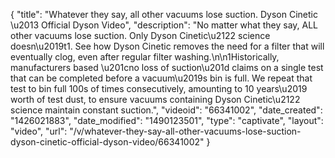 {
    "title": "Whatever they say, all other vacuums lose suction. Dyson Cinetic \u2013 Official Dyson Video",
    "description": "No matter what they say, ALL other vacuums lose suction. Only Dyson Cinetic\u2122 science doesn\u2019t1. See how Dyson Cinetic removes the need for a filter that will eventually clog, even after regular filter washing.\n\n1Historically, manufacturers based \u201cno loss of suction\u201d claims on a single test that can be completed before a vacuum\u2019s bin is full. We repeat that test to bin full 100s of times consecutively, amounting to 10 years\u2019 worth of test dust, to ensure vacuums containing Dyson Cinetic\u2122 science maintain constant suction.",
    "videoid": "66341002",
    "date_created": "1426021883",
    "date_modified": "1490123501",
    "type": "captivate",
    "layout": "video",
    "url": "\/v\/whatever-they-say-all-other-vacuums-lose-suction-dyson-cinetic-official-dyson-video\/66341002"
}